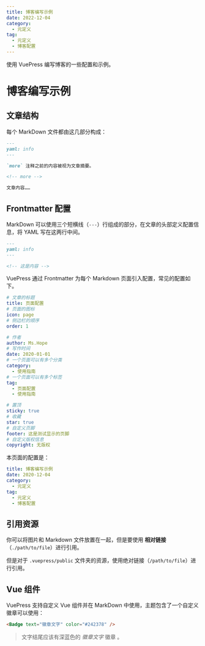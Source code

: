 ```yaml
---
title: 博客编写示例
date: 2022-12-04
category:
  - 元定义
tag:
  - 元定义
  - 博客配置
---
```


使用 VuePress 编写博客的一些配置和示例。

<!-- more -->

# 博客编写示例

## 文章结构

每个 MarkDown 文件都由这几部分构成：

```markdown
---
yaml: info
---

`more` 注释之前的内容被视为文章摘要。

<!-- more -->

文章内容……
```

## Frontmatter 配置

MarkDown 可以使用三个短横线（`---`）行组成的部分，在文章的头部定义配置信息，将 YAML 写在这两行中间。

```markdown
---
yaml: info
---

<!-- 这是内容 -->
```

VuePress 通过 Frontmatter 为每个 Markdown 页面引入配置，常见的配置如下。

```yaml
# 文章的标题
title: 页面配置
# 页面的图标
icon: page
# 侧边栏的顺序
order: 1

# 作者
author: Ms.Hope
# 写作时间
date: 2020-01-01
# 一个页面可以有多个分类
category:
  - 使用指南
# 一个页面可以有多个标签
tag:
  - 页面配置
  - 使用指南

# 置顶
sticky: true
# 收藏
star: true
# 自定义页脚
footer: 这是测试显示的页脚
# 自定义版权信息
copyright: 无版权
```

本页面的配置是：

```yaml
title: 博客编写示例
date: 2020-12-04
category:
  - 元定义
tag:
  - 元定义
  - 博客配置
```

## 引用资源

你可以将图片和 Markdown 文件放置在一起，但是要使用 **相对链接**（`./path/to/file`）进行引用。

但是对于 `.vuepress/public` 文件夹的资源，使用绝对链接（`/path/to/file`）进行引用。

## Vue 组件

VuePress 支持自定义 Vue 组件并在 MarkDown 中使用，主题包含了一个自定义徽章可以使用：

```markdown
<Badge text="徽章文字" color="#242378" />
```

> 文字结尾应该有深蓝色的 *徽章文字* 徽章 <Badge text="徽章文字" />。
